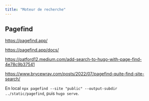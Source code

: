 ```yaml
---
title: "Moteur de recherche"
---
```


## Pagefind

https://pagefind.app/

https://pagefind.app/docs/

https://patford12.medium.com/add-search-to-hugo-with-page-find-4e78c9b37541

https://www.brycewray.com/posts/2022/07/pagefind-quite-find-site-search/


En local `npx pagefind --site "public" --output-subdir ../static/pagefind`, puis `hugo serve`.

